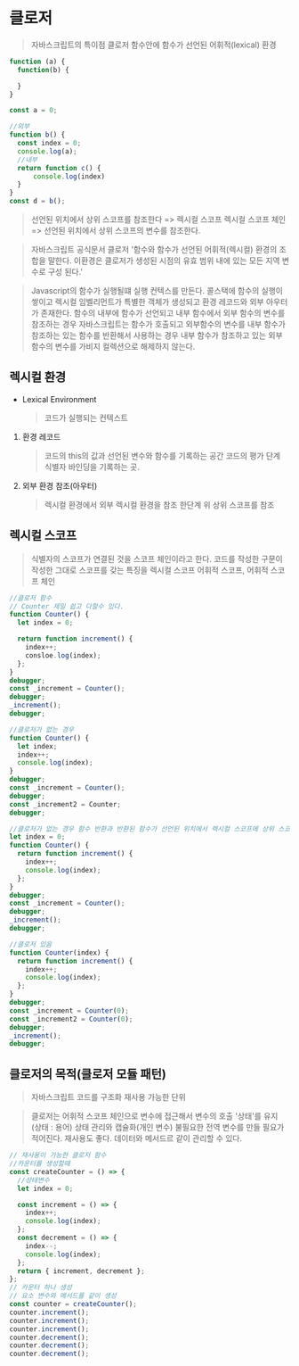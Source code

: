 # 클로저

> 자바스크립트의 특이점 클로저
> 함수안에 함수가 선언된 어휘적(lexical) 환경

<!-- 렉시컬이란 ?   -->

```js
function (a) {
  function(b) {

  }
}

const a = 0;

//외부
function b() {
  const index = 0;
  console.log(a);
  //내부
  return function c() {
      console.log(index)
  }
}
const d = b();

```

> 선언된 위치에서 상위 스코프를 참조한다 => 렉시컬 스코프
> 렉시컬 스코프 체인 => 선언된 위치에서 상위 스코프의 변수를 참조한다.

> 자바스크립트 공식문서 클로저 '함수와 함수가 선언된 어휘적(렉시컬) 환경의 조합을 말한다. 이환경은 클로저가 생성된 시점의 유효 범위 내에 있는 모든 지역 변수로 구성 된다.'

> Javascript의 함수가 실행될떄 실행 컨텍스를 만든다.
> 콜스택에 함수의 실행이 쌓이고 렉시컬 임벨리먼트가 특별한 객체가 생성되고 환경 레코드와 외부 아우터가 존재한다.
> 함수의 내부에 함수가 선언되고 내부 함수에서 외부 함수의 변수를 참조하는 경우
> 자바스크립트는 함수가 호출되고 외부함수의 변수를 내부 함수가 참조하는 있는 함수를 반환해서 사용하는 경우
> 내부 함수가 참조하고 있는 외부 함수의 변수를 가비지 컬렉션으로 해제하지 않는다.

## 렉시컬 환경

- Lexical Environment
  > 코드가 실행되는 컨텍스트

1. 환경 레코드
   > 코드의 this의 값과 선언된 변수와 함수를 기록하는 공간
   > 코드의 평가 단계 식별자 바인딩을 기록하는 곳.
2. 외부 환경 참조(아우터)
   > 렉시컬 환경에서 외부 렉시컬 환경을 참조
   > 한단계 위 상위 스코프를 참조

## 렉시컬 스코프

> 식별자의 스코프가 연결된 것을 스코프 체인이라고 한다.
> 코드를 작성한 구문이 작성한 그대로 스코프를 갖는 특징을 렉시컬 스코프
> 어휘적 스코프, 어휘적 스코프 체인

```js
//클로저 함수
// Counter 제일 쉽고 다할수 있다.
function Counter() {
  let index = 0;

  return function increment() {
    index++;
    consloe.log(index);
  };
}
debugger;
const _increment = Counter();
debugger;
_increment();
debugger;

//클로저가 없는 경우
function Counter() {
  let index;
  index++;
  console.log(index);
}
debugger;
const _increment = Counter();
debugger;
const _increment2 = Counter;
debugger;

//클로저가 없는 경우 함수 반환과 반환된 함수가 선언뒨 위치에서 렉시컬 스코프에 상위 스코프에서 참조된 변수나 매개변수가 있는 경우
let index = 0;
function Counter() {
  return function increment() {
    index++;
    console.log(index);
  };
}
debugger;
const _increment = Counter();
debugger;
_increment();
debugger;

//클로저 있음
function Counter(index) {
  return function increment() {
    index++;
    console.log(index);
  };
}
debugger;
const _increment = Counter(0);
const _increment2 = Counter(0);
debugger;
_increment();
debugger;
```

## 클로저의 목적(클로저 모듈 패턴)

> 자바스크립트 코드를 구조화 재사용 가능한 단위

> 클로저는 어휘적 스코프 체인으로 변수에 접근해서 변수의 호출 '상태'를 유지 (상태 : 용어)
> 상태 관리와 캡슐화(개인 변수)
> 불필요한 전역 변수를 만들 필요가 적어진다.
> 재사용도 좋다. 데이터와 메서드르 같이 관리할 수 있다.

```js
// 재사용이 가능한 클로저 함수
//카운터를 생성할때
const createCounter = () => {
  //상태변수
  let index = 0;

  const increment = () => {
    index++;
    console.log(index);
  };
  const decrement = () => {
    index--;
    console.log(index);
  };
  return { increment, decrement };
};
// 카운터 하나 생성
// 요소 변수와 메서드를 같이 생성
const counter = createCounter();
counter.increment();
counter.increment();
counter.increment();
counter.decrement();
counter.decrement();
counter.decrement();
```
